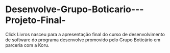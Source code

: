 # Desenvolve-Grupo-Boticario---Projeto-Final-
Click Livros nasceu para a apresentação final do curso de desenvolvimento de software do programa desenvolve promovido pelo Grupo Boticário em parceria com a Koru.
